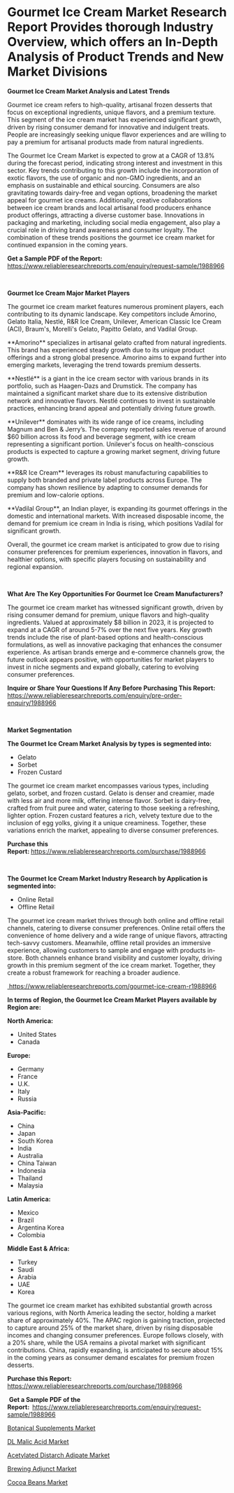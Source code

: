 <p><h1>Gourmet Ice Cream Market Research Report Provides thorough Industry Overview, which offers an In-Depth Analysis of Product Trends and New Market Divisions</h1></p><p><strong>Gourmet Ice Cream Market Analysis and Latest Trends</strong></p>
<p><p>Gourmet ice cream refers to high-quality, artisanal frozen desserts that focus on exceptional ingredients, unique flavors, and a premium texture. This segment of the ice cream market has experienced significant growth, driven by rising consumer demand for innovative and indulgent treats. People are increasingly seeking unique flavor experiences and are willing to pay a premium for artisanal products made from natural ingredients.</p><p>The Gourmet Ice Cream Market is expected to grow at a CAGR of 13.8% during the forecast period, indicating strong interest and investment in this sector. Key trends contributing to this growth include the incorporation of exotic flavors, the use of organic and non-GMO ingredients, and an emphasis on sustainable and ethical sourcing. Consumers are also gravitating towards dairy-free and vegan options, broadening the market appeal for gourmet ice creams. Additionally, creative collaborations between ice cream brands and local artisanal food producers enhance product offerings, attracting a diverse customer base. Innovations in packaging and marketing, including social media engagement, also play a crucial role in driving brand awareness and consumer loyalty. The combination of these trends positions the gourmet ice cream market for continued expansion in the coming years.</p></p>
<p><strong>Get a Sample PDF of the Report:&nbsp;</strong> <a href="https://www.reliableresearchreports.com/enquiry/request-sample/1988966?utm_campaign=32&utm_medium=2&utm_source=Github&utm_content=ia&utm_term=07042025&utm_id=gourmet-ice-cream">https://www.reliableresearchreports.com/enquiry/request-sample/1988966</a></p>
<p>&nbsp;</p>
<p><strong>Gourmet Ice Cream Major Market Players</strong></p>
<p><p>The gourmet ice cream market features numerous prominent players, each contributing to its dynamic landscape. Key competitors include Amorino, Gelato Italia, Nestlé, R&R Ice Cream, Unilever, American Classic Ice Cream (ACI), Braum's, Morelli's Gelato, Papitto Gelato, and Vadilal Group.</p><p>**Amorino** specializes in artisanal gelato crafted from natural ingredients. This brand has experienced steady growth due to its unique product offerings and a strong global presence. Amorino aims to expand further into emerging markets, leveraging the trend towards premium desserts.</p><p>**Nestlé** is a giant in the ice cream sector with various brands in its portfolio, such as Haagen-Dazs and Drumstick. The company has maintained a significant market share due to its extensive distribution network and innovative flavors. Nestlé continues to invest in sustainable practices, enhancing brand appeal and potentially driving future growth.</p><p>**Unilever** dominates with its wide range of ice creams, including Magnum and Ben & Jerry’s. The company reported sales revenue of around $60 billion across its food and beverage segment, with ice cream representing a significant portion. Unilever's focus on health-conscious products is expected to capture a growing market segment, driving future growth.</p><p>**R&R Ice Cream** leverages its robust manufacturing capabilities to supply both branded and private label products across Europe. The company has shown resilience by adapting to consumer demands for premium and low-calorie options.</p><p>**Vadilal Group**, an Indian player, is expanding its gourmet offerings in the domestic and international markets. With increased disposable income, the demand for premium ice cream in India is rising, which positions Vadilal for significant growth.</p><p>Overall, the gourmet ice cream market is anticipated to grow due to rising consumer preferences for premium experiences, innovation in flavors, and healthier options, with specific players focusing on sustainability and regional expansion.</p></p>
<p>&nbsp;</p>
<p><strong>What Are The Key Opportunities For Gourmet Ice Cream Manufacturers?</strong></p>
<p><p>The gourmet ice cream market has witnessed significant growth, driven by rising consumer demand for premium, unique flavors and high-quality ingredients. Valued at approximately $8 billion in 2023, it is projected to expand at a CAGR of around 5-7% over the next five years. Key growth trends include the rise of plant-based options and health-conscious formulations, as well as innovative packaging that enhances the consumer experience. As artisan brands emerge and e-commerce channels grow, the future outlook appears positive, with opportunities for market players to invest in niche segments and expand globally, catering to evolving consumer preferences.</p></p>
<p><strong>Inquire or Share Your Questions If Any Before Purchasing This Report:</strong> <a href="https://www.reliableresearchreports.com/enquiry/pre-order-enquiry/1988966?utm_campaign=32&utm_medium=2&utm_source=Github&utm_content=ia&utm_term=07042025&utm_id=gourmet-ice-cream">https://www.reliableresearchreports.com/enquiry/pre-order-enquiry/1988966</a></p>
<p>&nbsp;</p>
<p><strong>Market Segmentation</strong></p>
<p><strong>The Gourmet Ice Cream Market Analysis by types is segmented into:</strong></p>
<p><ul><li>Gelato</li><li>Sorbet</li><li>Frozen Custard</li></ul></p>
<p><p>The gourmet ice cream market encompasses various types, including gelato, sorbet, and frozen custard. Gelato is denser and creamier, made with less air and more milk, offering intense flavor. Sorbet is dairy-free, crafted from fruit puree and water, catering to those seeking a refreshing, lighter option. Frozen custard features a rich, velvety texture due to the inclusion of egg yolks, giving it a unique creaminess. Together, these variations enrich the market, appealing to diverse consumer preferences.</p></p>
<p><strong>Purchase this Report:&nbsp;</strong><a href="https://www.reliableresearchreports.com/purchase/1988966?utm_campaign=32&utm_medium=2&utm_source=Github&utm_content=ia&utm_term=07042025&utm_id=gourmet-ice-cream">https://www.reliableresearchreports.com/purchase/1988966</a></p>
<p>&nbsp;</p>
<p><strong>The Gourmet Ice Cream Market Industry Research by Application is segmented into:</strong></p>
<p><ul><li>Online Retail</li><li>Offline Retail</li></ul></p>
<p><p>The gourmet ice cream market thrives through both online and offline retail channels, catering to diverse consumer preferences. Online retail offers the convenience of home delivery and a wide range of unique flavors, attracting tech-savvy customers. Meanwhile, offline retail provides an immersive experience, allowing customers to sample and engage with products in-store. Both channels enhance brand visibility and customer loyalty, driving growth in this premium segment of the ice cream market. Together, they create a robust framework for reaching a broader audience.</p></p>
<p><a href="https://www.reliableresearchreports.com/gourmet-ice-cream-r1988966?utm_campaign=32&utm_medium=2&utm_source=Github&utm_content=ia&utm_term=07042025&utm_id=gourmet-ice-cream">&nbsp;https://www.reliableresearchreports.com/gourmet-ice-cream-r1988966</a></p>
<p><strong>In terms of Region, the Gourmet Ice Cream Market Players available by Region are:</strong></p>
<p>
    <p> <strong> North America: </strong>
        <ul>
            <li>United States</li>
            <li>Canada</li>
        </ul>
        </p> 
    <p> <strong> Europe: </strong>
        <ul>
            <li>Germany</li>
            <li>France</li>
            <li>U.K.</li>
            <li>Italy</li>
            <li>Russia</li>
        </ul>
        </p> 
    <p> <strong> Asia-Pacific: </strong>
        <ul>
            <li>China</li>
            <li>Japan</li>
            <li>South Korea</li>
            <li>India</li>
            <li>Australia</li>
            <li>China Taiwan</li>
            <li>Indonesia</li>
            <li>Thailand</li>
            <li>Malaysia</li>
        </ul>
        </p> 
    <p> <strong> Latin America: </strong>
        <ul>
            <li>Mexico</li>
            <li>Brazil</li>
            <li>Argentina Korea</li>
            <li>Colombia</li>
        </ul>
        </p> 
    <p> <strong> Middle East & Africa: </strong>
        <ul>
            <li>Turkey</li>
            <li>Saudi</li>
            <li>Arabia</li>
            <li>UAE</li>
            <li>Korea</li>
        </ul>
    </p>
    </p>
<p><p>The gourmet ice cream market has exhibited substantial growth across various regions, with North America leading the sector, holding a market share of approximately 40%. The APAC region is gaining traction, projected to capture around 25% of the market share, driven by rising disposable incomes and changing consumer preferences. Europe follows closely, with a 20% share, while the USA remains a pivotal market with significant contributions. China, rapidly expanding, is anticipated to secure about 15% in the coming years as consumer demand escalates for premium frozen desserts.</p></p>
<p><strong>Purchase this Report: </strong><a href="https://www.reliableresearchreports.com/purchase/1988966?utm_campaign=32&utm_medium=2&utm_source=Github&utm_content=ia&utm_term=07042025&utm_id=gourmet-ice-cream">https://www.reliableresearchreports.com/purchase/1988966</a></p>
<p>&nbsp;<strong>Get a Sample PDF of the Report:&nbsp;&nbsp;</strong><a href="https://www.reliableresearchreports.com/enquiry/request-sample/1988966?utm_campaign=32&utm_medium=2&utm_source=Github&utm_content=ia&utm_term=07042025&utm_id=gourmet-ice-cream">https://www.reliableresearchreports.com/enquiry/request-sample/1988966</a></p>
<p><strong></strong></p>
<p><p><a href="https://github.com/storcweithzg/Market-Research-Report-List-1/blob/main/botanical-supplements-market.md?utm_campaign=32&utm_medium=2&utm_source=Github&utm_content=ia&utm_term=07042025&utm_id=gourmet-ice-cream">Botanical Supplements Market</a></p><p><a href="https://github.com/billejuman43/Market-Research-Report-List-1/blob/main/dl-malic-acid-market.md?utm_campaign=32&utm_medium=2&utm_source=Github&utm_content=ia&utm_term=07042025&utm_id=gourmet-ice-cream">DL Malic Acid Market</a></p><p><a href="https://github.com/shroffuhpa/Market-Research-Report-List-1/blob/main/acetylated-distarch-adipate-market.md?utm_campaign=32&utm_medium=2&utm_source=Github&utm_content=ia&utm_term=07042025&utm_id=gourmet-ice-cream">Acetylated Distarch Adipate Market</a></p><p><a href="https://github.com/seibttullyjh/Market-Research-Report-List-1/blob/main/brewing-adjunct-market.md?utm_campaign=32&utm_medium=2&utm_source=Github&utm_content=ia&utm_term=07042025&utm_id=gourmet-ice-cream">Brewing Adjunct Market</a></p><p><a href="https://github.com/dafertsuria/Market-Research-Report-List-1/blob/main/cocoa-beans-market.md?utm_campaign=32&utm_medium=2&utm_source=Github&utm_content=ia&utm_term=07042025&utm_id=gourmet-ice-cream">Cocoa Beans Market</a></p></p>